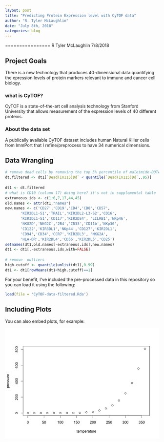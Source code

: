 ```yaml
---
layout: post
title: "Predicting Protein Expression level with CyTOF data"
author: "R. Tyler McLaughlin"
date: "July 8th, 2018"
categories: blog
---
```


================
R Tyler McLaughlin
7/8/2018

Project Goals
-------------

There is a new technology that produces 40-dimensional data quantifying the epression levels of protein markers relevant to immune and cancer cell biology.

### what is CyTOF?

CyTOF is a state-of-the-art cell analysis technology from Stanford University that allows measurement of the expression levels of 40 different proteins.

### About the data set

A publically available CyTOF dataset includes human Natural Killer cells from ImmPort that I refine/preprocess to have 34 numerical dimensions.

Data Wrangling
--------------

``` r
# remove dead cells by removing the top 5% percentile of maleimide-DOTA signal.
dt.filtered <- dt1[`Dead(In115)Dd` < quantile(`Dead(In115)Dd`,.95)]

dt1 <- dt.filtered
# what is CD10 (column 17) doing here? it's not in supplemental table
extraneous.ids <- c(1:6,7,17,44,45)
old.names <- attr(dt1,"names")
new.names <- c('CD27','CD19','CD4','CD8','CD57',
       'KIR2DL1-S1','TRAIL','KIR2DL2-L3-S2','CD16',
       'KIR3DL1-S1','CD117','KIR2DS4', 'LILRB1','NKp46',
       'NKG2D','NKG2C','2B4','CD33','CD11b','NKp30',
       'CD122','KIR3DL1','NKp44','CD127','KIR2DL1',
       'CD94','CD34','CCR7','KIR2DL3', 'NKG2A',
       'HLA-DR','KIR2DL4','CD56','KIR2DL5','CD25')
setnames(dt1,old.names[-extraneous.ids],new.names)
dt1 <- dt1[,-extraneous.ids,with=FALSE]

# remove  outliers
high.cutoff <- quantile(unlist(dt1),0.99)
dt1 <- dt1[rowMeans(dt1<high.cutoff)==1]
```

For your benefit, I've included the pre-processed data in this repository so you can load it using the following:

``` r
load(file = 'CyTOF-data-filtered.Rda')
```

Including Plots
---------------

You can also embed plots, for example:

![](2018-07-08-Predicting-Protein-Expression-Level-with-CyTOF-Data_files/figure-markdown_github/pressure-1.png)
